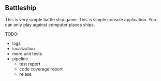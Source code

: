 ﻿
## Battleship

This is very simple battle ship  game. This is simple console application. You can only play against computer places ships. 

TODO:
- logs
- localization
- more unit tests
- pipeline
  - test report
  - code coverage report
  - relase


